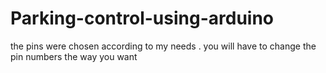 # Parking-control-using-arduino
the pins were chosen according to my needs .
you will have to change the pin numbers the way you want
